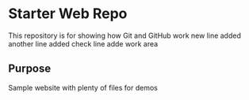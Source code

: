 # Starter Web Repo

This repository is for showing how Git and GitHub work
new line added
another line added
check line adde
work area
## Purpose

Sample website with plenty of files for demos
